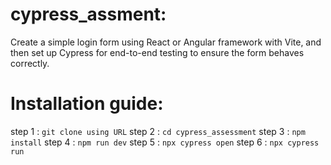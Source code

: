 # cypress_assment:
Create a simple login form using React or Angular framework with Vite, and then set up Cypress for end-to-end testing to ensure the form behaves correctly.

# Installation guide:

step 1 : `git clone using URL`
step 2 : `cd cypress_assessment`
step 3 : `npm install`
step 4 : `npm run dev`
step 5 : `npx cypress open`
step 6 : `npx cypress run`
